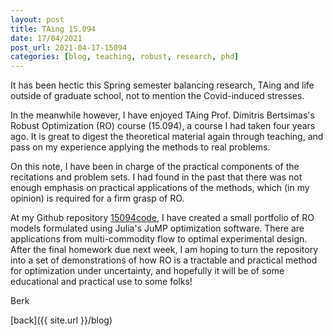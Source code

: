 ```yaml
---
layout: post
title: TAing 15.094
date: 17/04/2021
post_url: 2021-04-17-15094
categories: [blog, teaching, robust, research, phd]
---
```


It has been hectic this Spring semester balancing research, TAing and life outside of graduate school, 
not to mention the Covid-induced stresses. 

In the meanwhile however, I have enjoyed TAing Prof. Dimitris Bertsimas's Robust Optimization (RO) course (15.094), 
a course I had taken four years ago. It is great to digest the theoretical material again through teaching, and 
pass on my experience applying the methods to real problems.

On this note, I have been in charge of the practical components of the recitations and problem sets. 
I had found in the past that there was not enough emphasis on practical applications of the methods, 
which (in my opinion) is required for a firm grasp of RO. 

At my Github repository [15094code](https://github.com/1ozturkbe/15094code), I have created a small portfolio of 
RO models formulated using Julia's JuMP optimization software. 
There are applications from multi-commodity flow to optimal experimental design. 
After the final homework due next week, I am hoping to turn the repository into a set of demonstrations
of how RO is a tractable and practical method for optimization under uncertainty, 
and hopefully it will be of some educational and practical use to some folks!

Berk 

[back]({{ site.url }}/blog)
